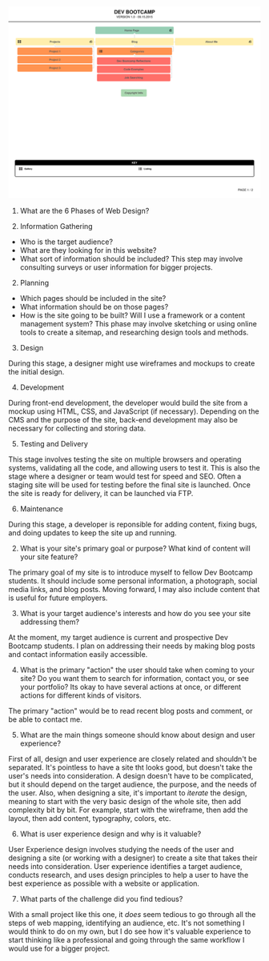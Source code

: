 ![Site Map](imgs/SiteMap.png "Site Map")

1.  What are the 6 Phases of Web Design?

  1.  Information Gathering
  - Who is the target audience?
  - What are they looking for in this website?
  - What sort of information should be included?
  This step may involve consulting surveys or user information for bigger projects.

  2. Planning

  - Which pages should be included in the site?
  - What information should be on those pages?
  - How is the site going to be built?  Will I use a framework or a content management system?
  This phase may involve sketching or using online tools to create a sitemap, and researching design tools and methods.

  3.  Design

  During this stage, a designer might use wireframes and mockups to create the initial design.

  4.  Development

  During front-end development, the developer would build the site from a mockup using HTML, CSS, and JavaScript (if necessary).  Depending on the CMS and the purpose of the site, back-end development may also be necessary for collecting and storing data.

  5.  Testing and Delivery

  This stage involves testing the site on multiple browsers and operating systems, validating all the code, and allowing users to test it.  This is also the stage where a designer or team would test for speed and SEO.  Often a staging site will be used for testing before the final site is launched.  Once the site is ready for delivery, it can be launched via FTP.

  6.  Maintenance

  During this stage, a developer is reponsible for adding content, fixing bugs, and doing updates to keep the site up and running.

2.  What is your site's primary goal or purpose?  What kind of content will your site feature?

The primary goal of my site is to introduce myself to fellow Dev Bootcamp students.  It should include some personal information, a photograph, social media links, and blog posts.  Moving forward, I may also include content that is useful for future employers.

3.  What is your target audience's interests and how do you see your site addressing them?

At the moment, my target audience is current and prospective Dev Bootcamp students.  I plan on addressing their needs by making blog posts and contact information easily accessible.

4.  What is the primary "action" the user should take when coming to your site?  Do you want them to search for information, contact you, or see your portfolio?  Its okay to have several actions at once, or different actions for different kinds of visitors.

The primary "action" would be to read recent blog posts and comment, or be able to contact me.

5.  What are the main things someone should know about design and user experience?

First of all, design and user experience are closely related and shouldn't be separated.  It's pointless to have a site tht looks good, but doesn't take the user's needs into consideration.  A design doesn't have to be complicated, but it should depend on the target audience, the purpose, and the needs of the user.   Also, when designing a site, it's important to *iterate* the design, meaning to start with the very basic design of the whole site, then add complexity bit by bit.  For example, start with the wireframe, then add the layout, then add content, typography, colors, etc.

6.  What is user experience design and why is it valuable?

User Experience design involves studying the needs of the user and designing a site (or working with a designer) to create a site that takes their needs into consideration.  User experience identifies a target audience, conducts research, and uses design principles to help a user to have the best experience as possible with a website or application.

7.  What parts of the challenge did you find tedious?

With a small project like this one, it *does* seem tedious to go through all the steps of web mapping, identifying an audience, etc.  It's not something I would think to do on my own, but I do see how it's valuable experience to start thinking like a professional and going through the same workflow I would use for a bigger project.
